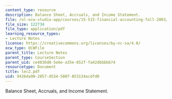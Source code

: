```yaml
---
content_type: resource
description: Balance Sheet, Accruals, and Income Statement.
file: /ol-ocw-studio-app/courses/15-515-financial-accounting-fall-2003/9426da902857d5345807853134acdfd0_lec2.pdf
file_size: 122734
file_type: application/pdf
learning_resource_types:
- Lecture Notes
license: https://creativecommons.org/licenses/by-nc-sa/4.0/
ocw_type: OCWFile
parent_title: Lecture Notes
parent_type: CourseSection
parent_uid: ce4836d8-5e6e-a35e-652f-fa42dbbbbb74
resourcetype: Document
title: lec2.pdf
uid: 9426da90-2857-d534-5807-853134acdfd0
---
```

Balance Sheet, Accruals, and Income Statement.